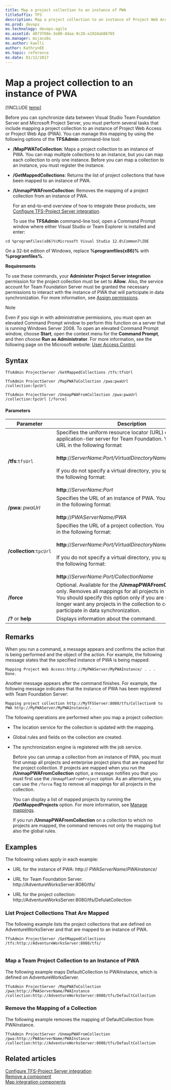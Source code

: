 ```yaml
---
title: Map a project collection to an instance of PWA
titleSuffix: TFS 
description: Map a project collection to an instance of Project Web Access or Project Web App to support Team Foundation Server-Project Server integration 
ms.prod: devops
ms.technology: devops-agile
ms.assetid: d873f68e-3e88-4daa-9c28-a192dab86765
ms.manager: mijacobs
ms.author: kaelli
author: KathrynEE
ms.topic: reference
ms.date: 01/12/2017
---
```



# Map a project collection to an instance of PWA

[!INCLUDE [temp](../../includes/tfs-ps-sync-header.md)]

<a name="Top"></a> Before you can synchronize data between Visual Studio Team Foundation Server and Microsoft Project Server, you must perform several tasks that include mapping a project collection to an instance of Project Web Access or Project Web App (PWA). You can manage this mapping by using the following options of the **TFSAdmin** command-line tool:  
  
- **/MapPWAToCollection**: Maps a project collection to an instance of PWA. You can map multiple collections to an instance, but you can map each collection to only one instance. Before you can map a collection to an instance, you must register the instance.  
  
- **/GetMappedCollections**: Returns the list of project collections that have been mapped to an instance of PWA.  
  
- **/UnmapPWAFromCollection**: Removes the mapping of a project collection from an instance of PWA.  
  
  For an end-to-end overview of how to integrate these products, see [Configure TFS-Project Server integration](configure-tfs-project-server-integration.md).  
  
  To use the **TFSAdmin** command-line tool, open a Command Prompt window where either Visual Studio or Team Explorer is installed and enter:  
  
```  
cd %programfiles(x86)%\Microsoft Visual Studio 12.0\Common7\IDE  
```  
  
 On a 32-bit edition of Windows, replace **%programfiles(x86)%** with **%programfiles%**.  
  
 **Requirements**  
  
 To use these commands, your **Administer Project Server integration** permission for the project collection must be set to **Allow**. Also, the service account for Team Foundation Server must be granted the necessary permissions to interact with the instance of PWA that will participate in data synchronization. For more information, see [Assign permissions](assign-permissions-support-tfs-project-server-integration.md).  
  
> [!NOTE]
>  Even if you sign in with administrative permissions, you must open an elevated Command Prompt window to perform this function on a server that is running Windows Server 2008. To open an elevated Command Prompt window, choose **Start**, open the context menu for the **Command Prompt**, and then choose **Run as Administrator**. For more information, see the following page on the Microsoft website: [User Access Control](https://go.microsoft.com/fwlink/?LinkId=111235).  
  
 
  
## Syntax  
  
```  
TfsAdmin ProjectServer /GetMappedCollections /tfs:tfsUrl   
```  
  
```  
TfsAdmin ProjectServer /MapPWAToCollection /pwa:pwaUrl /collection:tpcUrl  
```  
  
```  
TfsAdmin ProjectServer /UnmapPWAFromCollection /pwa:pwaUrl /collection:tpcUrl [/force]  
```  
  
#### Parameters  
  
|**Parameter**|**Description**|  
|-------------------|---------------------|  
|**/tfs**:`tfsUrl`|Specifies the uniform resource locator (URL) of an application-tier server for Team Foundation. You specify the URL in the following format:<br /><br /> **http**://*ServerName:Port/VirtualDirectoryName*<br /><br /> If you do not specify a virtual directory, you specify the URI in the following format:<br /><br /> **http**://*ServerName:Port*|  
|**/pwa:** *pwaUrl*|Specifies the URL of an instance of PWA. You specify the URL in the following format:<br /><br /> **http**://*PWAServerName/PWA*|  
|**/collection**:`tpcUrl`|Specifies the URL of a project collection. You specify the URL in the following format:<br /><br /> **http**://*ServerName:Port/VirtualDirectoryName/CollectionName*<br /><br /> If you do not specify a virtual directory, you specify the URI in the following format:<br /><br /> **http**://*ServerName:Port/CollectionName*|  
|**/force**|Optional. Available for the **/UnmapPWAFromCollection** option only. Removes all mappings for all projects in the collection. You should specify this option only if you are sure that you no longer want any projects in the collection to continue to participate in data synchronization.|  
|**/?** or **help**|Displays information about the command.|  
  
## Remarks  
 When you run a command, a message appears and confirms the action that is being performed and the object of the action. For example, the following message states that the specified instance of PWA is being mapped:  
  
```  
Mapping Project Web Access:http://MyPWAServer/MyPWAInstance/ . . . Done.  
```  
  
 Another message appears after the command finishes. For example, the following message indicates that the instance of PWA has been registered with Team Foundation Server:  
  
```  
Mapping project collection http://MyTFSServer:8080/tfs/Collection0 to PWA http://MyPWAServer/MyPWAInstance/.   
```  
  
 The following operations are performed when you map a project collection:  
  
- The location service for the collection is updated with the mapping.  
  
- Global rules and fields on the collection are created.  
  
- The synchronization engine is registered with the job service.  
  
  Before you can unmap a collection from an instance of PWA, you must first unmap all projects and enterprise project plans that are mapped for the project collection. If projects are mapped when you run the **/UnmapPWAFromCollection** option, a message notifies you that you must first use the `/UnmapPlanFromProject` option. As an alternative, you can use the `/force` flag to remove all mappings for all projects in the collection.  
  
  You can display a list of mapped projects by running the **/GetMappedProjects** option. For more information, see [Manage mappings](manage-mappings-enterprise-project-team-project.md).  
  
  If you run **/UnmapPWAFromCollection** on a collection to which no projects are mapped, the command removes not only the mapping but also the global rules.  
  
## Examples  
 The following values apply in each example:  
  
-   URL for the instance of PWA: http:// *PWAServerName*/*PWAInstance*/  
  
-   URL for Team Foundation Server: http://AdventureWorksServer:8080/tfs/  
  
-   URL for the project collection: http://AdventureWorksServer:8080/tfs/DefulatCollection  
  
### List Project Collections That Are Mapped  
 The following example lists the project collections that are defined on AdventureWorksServer and that are mapped to an instance of PWA.  
  
```  
TfsAdmin ProjectServer /GetMappedCollections /tfs:http://AdventureWorksServer:8080/tfs/  
  
```  
  
### Map a Team Project Collection to an Instance of PWA  
 The following example maps DefaultCollection to PWAInstance, which is defined on AdventureWorksServer.  
  
```  
TfsAdmin ProjectServer /MapPWAToCollection /pwa:http://PWAServerName/PWAInstance /collection:http://AdventureWorksServer:8080/tfs/DefaultCollection  
```  
  
### Remove the Mapping of a Collection  
 The following example removes the mapping of DefaultCollection from PWAInstance.  
  
```  
TfsAdmin ProjectServer /UnmapPWAFromCollection /pwa:http://PWAServerName/PWAInstance /collection:http://AdventureWorksServer:8080/tfs/DefaultCollection  
```  
  
## Related articles  
 [Configure TFS-Project Server integration](configure-tfs-project-server-integration.md)   
 [Remove a component](remove-component-from-synchronization.md)   
 [Map integration components](map-integration-components.md)